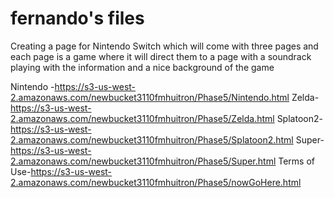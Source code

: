 # fernando's files

Creating a page for Nintendo Switch which will come with three pages and each page is a game where it will direct them to a page with a soundrack playing with the information and a nice background of the game


Nintendo -https://s3-us-west-2.amazonaws.com/newbucket3110fmhuitron/Phase5/Nintendo.html
Zelda-https://s3-us-west-2.amazonaws.com/newbucket3110fmhuitron/Phase5/Zelda.html
Splatoon2-https://s3-us-west-2.amazonaws.com/newbucket3110fmhuitron/Phase5/Splatoon2.html
Super-https://s3-us-west-2.amazonaws.com/newbucket3110fmhuitron/Phase5/Super.html
Terms of Use-https://s3-us-west-2.amazonaws.com/newbucket3110fmhuitron/Phase5/nowGoHere.html
